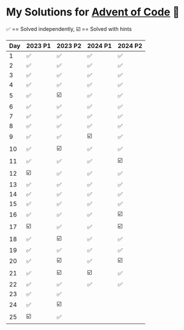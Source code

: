 # My Solutions for [Advent of Code](https://adventofcode.com/) 🎄


✅ == Solved independently, ☑️ == Solved with hints

| Day | 2023 P1 | 2023 P2 | 2024 P1 | 2024 P2 |
|-----|----|----|----|----|
| 1  | ✅  | ✅  | ✅  | ✅  |
| 2  | ✅  | ✅  | ✅  | ✅  |
| 3  | ✅  | ✅  | ✅  | ✅  |
| 4  | ✅  | ✅  | ✅  | ✅  |
| 5  | ✅  | ☑️  | ✅  | ✅  |
| 6  | ✅  | ✅  | ✅  | ✅  |
| 7  | ✅  | ✅  | ✅  | ✅  |
| 8  | ✅  | ✅  | ✅  | ✅  |
| 9  | ✅  | ✅  | ☑️  | ✅  |
| 10 | ✅  | ☑️  | ✅  | ✅  |
| 11 | ✅  | ✅  | ✅  | ☑️  |
| 12 | ☑️  | ✅  | ✅  | ✅  |
| 13 | ✅  | ✅  | ✅  | ✅  |
| 14 | ✅  | ✅  | ✅  | ✅  |
| 15 | ✅  | ✅  | ✅  | ✅  |
| 16 | ✅  | ✅  | ✅  | ☑️  |
| 17 | ☑️  | ✅  | ✅  | ☑️  |
| 18 | ✅  | ☑️  | ✅  | ✅  |
| 19 | ✅  | ✅  | ✅  | ✅  |
| 20 | ✅  | ☑️  | ✅  | ☑️  |
| 21 | ✅  | ☑️  | ☑️  | ✅  |
| 22 | ✅  | ✅  | ✅  | ✅  |
| 23 | ✅  | ✅  |
| 24 | ✅  | ☑️  |
| 25 | ☑️  | ✅  |

<!-- ## 2023 Results

Finished #1 on [Kohl's](https://corporate.kohls.com/) leaderboard

![kohls](https://github.com/jwmke/AdventOfCode23/assets/43486503/7eaac02e-f254-4b75-8fdc-f4a9c9277821)

and #3 on [ThePrimeagen's](https://www.youtube.com/@ThePrimeagen/featured) leaderboard

![prime](https://github.com/jwmke/AdventOfCode23/assets/43486503/3b80d1e0-c3ef-4cc5-823d-73d72c4bf192) -->
